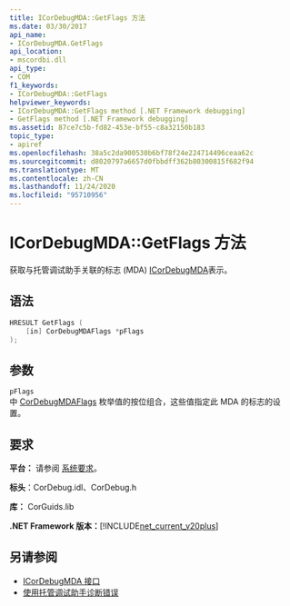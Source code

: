 ```yaml
---
title: ICorDebugMDA::GetFlags 方法
ms.date: 03/30/2017
api_name:
- ICorDebugMDA.GetFlags
api_location:
- mscordbi.dll
api_type:
- COM
f1_keywords:
- ICorDebugMDA::GetFlags
helpviewer_keywords:
- ICorDebugMDA::GetFlags method [.NET Framework debugging]
- GetFlags method [.NET Framework debugging]
ms.assetid: 87ce7c5b-fd82-453e-bf55-c8a32150b183
topic_type:
- apiref
ms.openlocfilehash: 38a5c2da900530b6bf78f24e224714496ceaa62c
ms.sourcegitcommit: d8020797a6657d0fbbdff362b80300815f682f94
ms.translationtype: MT
ms.contentlocale: zh-CN
ms.lasthandoff: 11/24/2020
ms.locfileid: "95710956"
---
```

# <a name="icordebugmdagetflags-method"></a>ICorDebugMDA::GetFlags 方法

获取与托管调试助手关联的标志 (MDA) [ICorDebugMDA](icordebugmda-interface.md)表示。  
  
## <a name="syntax"></a>语法  
  
```cpp  
HRESULT GetFlags (  
    [in] CorDebugMDAFlags *pFlags  
);  
```  
  
## <a name="parameters"></a>参数  

 `pFlags`  
 中 [CorDebugMDAFlags](cordebugmdaflags-enumeration.md) 枚举值的按位组合，这些值指定此 MDA 的标志的设置。  
  
## <a name="requirements"></a>要求  

 **平台：** 请参阅 [系统要求](../../get-started/system-requirements.md)。  
  
 **标头**：CorDebug.idl、CorDebug.h  
  
 **库：** CorGuids.lib  
  
 **.NET Framework 版本：**[!INCLUDE[net_current_v20plus](../../../../includes/net-current-v20plus-md.md)]  
  
## <a name="see-also"></a>另请参阅

- [ICorDebugMDA 接口](icordebugmda-interface.md)
- [使用托管调试助手诊断错误](../../debug-trace-profile/diagnosing-errors-with-managed-debugging-assistants.md)
